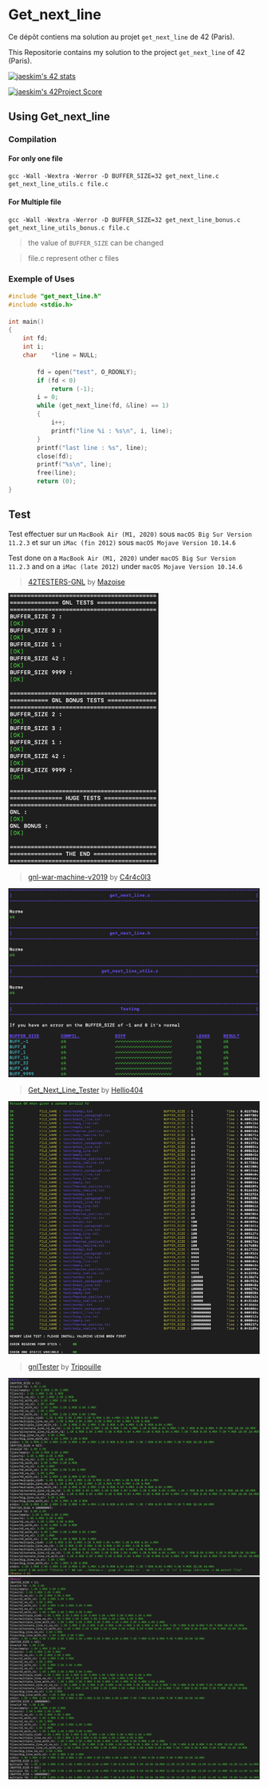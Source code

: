 # Get_next_line

Ce dépôt contiens ma solution au projet `get_next_line` de 42 (Paris).

This Repositorie contains my solution to the project `get_next_line` of 42 (Paris).

[![jaeskim's 42 stats](https://badge42.herokuapp.com/api/stats/cmaginot?cursus=42cursus&privacyName=true)](https://github.com/JaeSeoKim/badge42)

[![jaeskim's 42Project Score](https://badge42.herokuapp.com/api/project/cmaginot/get_next_line)](https://github.com/JaeSeoKim/badge42)

## Using Get_next_line

### Compilation

#### For only one file

```shell
gcc -Wall -Wextra -Werror -D BUFFER_SIZE=32 get_next_line.c get_next_line_utils.c file.c
```

#### For Multiple file

```shell
gcc -Wall -Wextra -Werror -D BUFFER_SIZE=32 get_next_line_bonus.c get_next_line_utils_bonus.c file.c
```
> the value of `BUFFER_SIZE` can be changed

> file.c represent other c files

### Exemple of Uses

```c
#include "get_next_line.h"
#include <stdio.h>

int main()
{
	int	fd;
	int	i;
	char	*line = NULL;

		fd = open("test", O_RDONLY);
		if (fd < 0)
			return (-1);
		i = 0;
		while (get_next_line(fd, &line) == 1)
		{
			i++;
			printf("line %i : %s\n", i, line);
		}
		printf("last line : %s", line);
		close(fd);
		printf("%s\n", line);
		free(line);
		return (0);
}
```

## Test

Test effectuer sur un `MacBook Air (M1, 2020)` sous `macOS Big Sur Version 11.2.3` et sur un `iMac (fin 2012)` sous `macOS Mojave Version 10.14.6`

Test done on a `MacBook Air (M1, 2020)` under `macOS Big Sur Version 11.2.3` and on a `iMac (late 2012)` under `macOS Mojave Version 10.14.6`

> [42TESTERS-GNL](https://github.com/Mazoise/42TESTERS-GNL) by [Mazoise](https://github.com/Mazoise)

![results](https://github.com/Freya-Tenebrae/Get_next_line/blob/main/42TESTERS-GNL.png)

> [gnl-war-machine-v2019](https://github.com/C4r4c0l3/gnl-war-machine-v2019) by [C4r4c0l3](https://github.com/C4r4c0l3)

![results](https://github.com/Freya-Tenebrae/Get_next_line/blob/main/gnl-war-machine-v2019.png)

> [Get_Next_Line_Tester](https://github.com/Hellio404/Get_Next_Line_Tester) by [Hellio404](https://github.com/Hellio404)

![results](https://github.com/Freya-Tenebrae/Get_next_line/blob/main/Get_Next_Line_Tester.png)

> [gnlTester](https://github.com/Tripouille/gnlTester) by [Tripouille](https://github.com/Tripouille)

![results](https://github.com/Freya-Tenebrae/Get_next_line/blob/main/gnlTester1.png)
![results](https://github.com/Freya-Tenebrae/Get_next_line/blob/main/gnlTester2.png)
